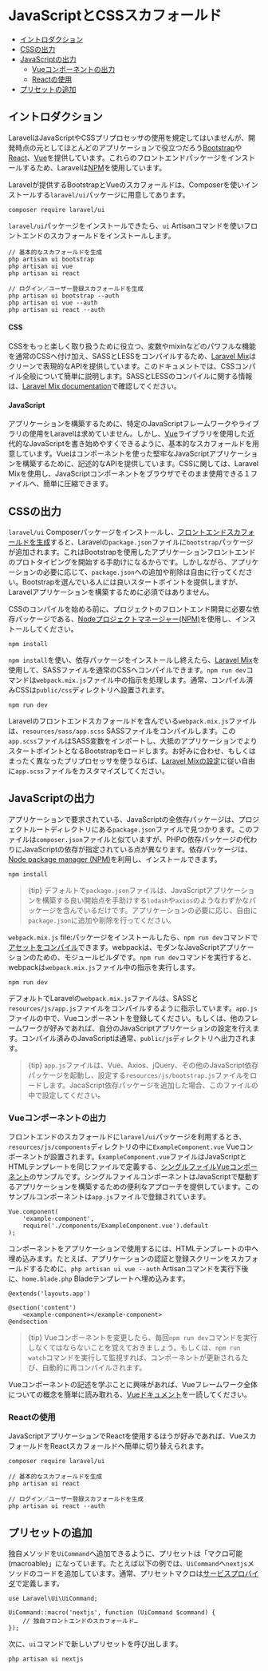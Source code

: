 # JavaScriptとCSSスカフォールド

- [イントロダクション](#introduction)
- [CSSの出力](#writing-css)
- [JavaScriptの出力](#writing-javascript)
    - [Vueコンポーネントの出力](#writing-vue-components)
    - [Reactの使用](#using-react)
- [プリセットの追加](#adding-presets)

<a name="introduction"></a>
## イントロダクション

LaravelはJavaScriptやCSSプリプロセッサの使用を規定してはいませんが、開発時点の元としてほとんどのアプリケーションで役立つだろう[Bootstrap](https://getbootstrap.com)や[React](https://reactjs.org/)、[Vue](https://vuejs.org)を提供しています。これらのフロントエンドパッケージをインストールするため、Laravelは[NPM](https://www.npmjs.org)を使用しています。

Laravelが提供するBootstrapとVueのスカフォールドは、Composerを使いインストールする`laravel/ui`パッケージに用意してあります。

    composer require laravel/ui

`laravel/ui`パッケージをインストールできたら、`ui` Artisanコマンドを使いフロントエンドのスカフォールドをインストールします。

    // 基本的なスカフォールドを生成
    php artisan ui bootstrap
    php artisan ui vue
    php artisan ui react

    // ログイン／ユーザー登録スカフォールドを生成
    php artisan ui bootstrap --auth
    php artisan ui vue --auth
    php artisan ui react --auth

#### CSS

CSSをもっと楽しく取り扱うために役立つ、変数やmixinなどのパワフルな機能を通常のCSSへ付け加え、SASSとLESSをコンパイルするため、[Laravel Mix](/docs/{{version}}/mix)はクリーンで表現的なAPIを提供しています。このドキュメントでは、CSSコンパイル全般について簡単に説明します。SASSとLESSのコンパイルに関する情報は、[Laravel Mix documentation](/docs/{{version}}/mix)で確認してください。

#### JavaScript

アプリケーションを構築するために、特定のJavaScriptフレームワークやライブラリの使用をLaravelは求めていません。しかし、[Vue](https://vuejs.org)ライブラリを使用した近代的なJavaScriptを書き始めやすくできるように、基本的なスカフォールドを用意しています。Vueはコンポーネントを使った堅牢なJavaScriptアプリケーションを構築するために、記述的なAPIを提供しています。CSSに関しては、Laravel Mixを使用し、JavaScriptコンポーネントをブラウザでそのまま使用できる１ファイルへ、簡単に圧縮できます。

<a name="writing-css"></a>
## CSSの出力

`laravel/ui` Composerパッケージをインストールし、[フロントエンドスカフォールドを生成](#introduction)すると、Laravelの`package.json`ファイルに`bootstrap`パッケージが追加されます。これはBootstrapを使用したアプリケーションフロントエンドのプロトタイピングを開始する手助けになるからです。しかしながら、アプリケーションの必要に応じて、`package.json`への追加や削除は自由に行ってください。Bootstrapを選んでいる人には良いスタートポイントを提供しますが、Laravelアプリケーションを構築するために必須ではありません。

CSSのコンパイルを始める前に、プロジェクトのフロントエンド開発に必要な依存パッケージである、[Nodeプロジェクトマネージャー(NPM)](https://www.npmjs.org)を使用し、インストールしてください。

    npm install

`npm install`を使い、依存パッケージをインストールし終えたら、[Laravel Mix](/docs/{{version}}/mix#working-with-stylesheets)を使用して、SASSファイルを通常のCSSへコンパイルできます。`npm run dev`コマンドは`webpack.mix.js`ファイル中の指示を処理します。通常、コンパイル済みCSSは`public/css`ディレクトリへ設置されます。

    npm run dev

Laravelのフロントエンドスカフォールドを含んでいる`webpack.mix.js`ファイルは、`resources/sass/app.scss` SASSファイルをコンパイルします。この`app.scss`ファイルはSASS変数をインポートし、大抵のアプリケーションでよりスタートポイントとなるBootstrapをロードします。お好みに合わせ、もしくはまったく異なったプリプロセッサを使うならば、[Laravel Mixの設定](/docs/{{version}}/mix)に従い自由に`app.scss`ファイルをカスタマイズしてください。

<a name="writing-javascript"></a>
## JavaScriptの出力

アプリケーションで要求されている、JavaScriptの全依存パッケージは、プロジェクトルートディレクトリにある`package.json`ファイルで見つかります。このファイルは`composer.json`ファイルと似ていますが、PHPの依存パッケージの代わりにJavaScriptの依存が指定されている点が異なります。依存パッケージは、[Node package manager (NPM)](https://www.npmjs.org)を利用し、インストールできます。

    npm install

> {tip} デフォルトで`package.json`ファイルは、JavaScriptアプリケーションを構築する良い開始点を手助けする`lodash`や`axios`のようなわずかなパッケージを含んでいるだけです。アプリケーションの必要に応じ、自由に`package.json`に追加や削除を行ってください。

`webpack.mix.js` file:パッケージをインストールしたら、`npm run dev`コマンドで[アセットをコンパイル](/docs/{{version}}/mix)できます。webpackは、モダンなJavaScriptアプリケーションのための、モジュールビルダです。`npm run dev`コマンドを実行すると、webpackは`webpack.mix.js`ファイル中の指示を実行します。

    npm run dev

デフォルトでLaravelの`webpack.mix.js`ファイルは、SASSと`resources/js/app.js`ファイルをコンパイルするように指示しています。`app.js`ファイルの中で、Vueコンポーネントを登録してください。もしくは、他のフレームワークが好みであれば、自分のJavaScriptアプリケーションの設定を行えます。コンパイル済みのJavaScriptは通常、`public/js`ディレクトリへ出力されます。

> {tip} `app.js`ファイルは、Vue、Axios、jQuery、その他のJavaScript依存パッケージを起動し、設定する`resources/js/bootstrap.js`ファイルをロードします。JacaScript依存パッケージを追加した場合、このファイルの中で設定してください。

<a name="writing-vue-components"></a>
### Vueコンポーネントの出力

フロントエンドのスカフォールドに`laravel/ui`パッケージを利用するとき、`resources/js/components`ディレクトリの中に`ExampleComponent.vue` Vueコンポーネントが設置されます。`ExampleComponent.vue`ファイルはJavaScriptとHTMLテンプレートを同じファイルで定義する、[シングルファイルVueコンポーネント](https://vuejs.org/guide/single-file-components)のサンプルです。シングルファイルコンポーネントはJavaScriptで駆動するアプリケーションを構築するための便利なアプローチを提供しています。このサンプルコンポーネントは`app.js`ファイルで登録されています。

    Vue.component(
        'example-component',
        require('./components/ExampleComponent.vue').default
    );

コンポーネントをアプリケーションで使用するには、HTMLテンプレートの中へ埋め込みます。たとえば、アプリケーションの認証と登録スクリーンをスカフォールドするために、`php artisan ui vue --auth` Artisanコマンドを実行下後に、`home.blade.php` Bladeテンプレートへ埋め込みます。

    @extends('layouts.app')

    @section('content')
        <example-component></example-component>
    @endsection

> {tip} Vueコンポーネントを変更したら、毎回`npm run dev`コマンドを実行しなくてはならないことを覚えておきましょう。もしくは、`npm run watch`コマンドを実行して監視すれば、コンポーネントが更新されるたび、自動的に再コンパイルされます。

Vueコンポーネントの記述を学ぶことに興味があれば、Vueフレームワーク全体についての概念を簡単に読み取れる、[Vueドキュメント](https://vuejs.org/guide/)を一読してください。

<a name="using-react"></a>
### Reactの使用

JavaScriptアプリケーションでReactを使用するほうが好みであれば、VueスカフォールドをReactスカフォールドへ簡単に切り替えられます。

    composer require laravel/ui

    // 基本的なスカフォールドを生成
    php artisan ui react

    // ログイン／ユーザー登録スカフォールドを生成
    php artisan ui react --auth

<a name="adding-presets"></a>
## プリセットの追加

独自メソッドを`UiCommand`へ追加できるように、プリセットは「マクロ可能(macroable)」になっています。たとえば以下の例では、`UiCommand`へ`nextjs`メソッドのコードを追加しています。通常、プリセットマクロは[サービスプロバイダ](/docs/{{version}}/providers)で定義します。

    use Laravel\Ui\UiCommand;

    UiCommand::macro('nextjs', function (UiCommand $command) {
        // 独自フロントエンドのスカフォールド…
    });

次に、`ui`コマンドで新しいプリセットを呼び出します。

    php artisan ui nextjs
